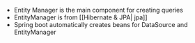 - Entity Manager is the main component for creating queries
- EntityManager is from [[Hibernate & JPA| jpa]]
- Spring boot automatically creates beans for DataSource and EntityManager


